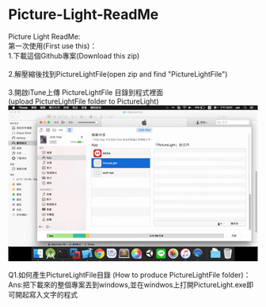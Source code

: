 # Picture-Light-ReadMe
Picture Light ReadMe:<br/>
第一次使用(First use this)：<br/>
1.下載這個Github專案(Download this zip)<br/><br/>
2.解壓縮後找到PictureLightFile(open zip and find "PictureLightFile")<br/><br/>
3.開啟iTune上傳 PictureLightFile 目錄到程式裡面<br/>
(upload PictureLightFile folder to PictureLight)<br/>
<img src="https://raw.githubusercontent.com/unromanticman/Picture-Light-ReadMe/master/addTech.gif"/>

Q1.如何產生PictureLightFile目錄 (How to produce PictureLightFile folder)：<br/>
Ans:把下載來的整個專案丟到windows,並在windwos上打開PictureLight.exe即可開起寫入文字的程式<br/><br/>


